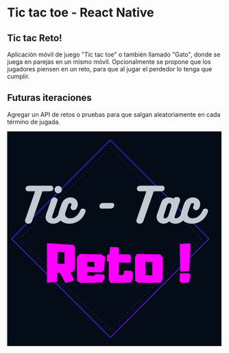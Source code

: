 # Tic tac toe - React Native

## Tic tac Reto!
Aplicación móvil de juego "Tic tac toe" o también llamado "Gato", donde se juega en parejas en un mismo móvil. Opcionalmente se propone que los jugadores piensen en un reto, para que al jugar el perdedor lo tenga que cumplir.

## Futuras iteraciones
Agregar un API de retos o pruebas para que salgan aleatoriamente en cada término de jugada.

![Logo](./img/logo.png)
